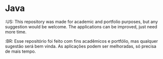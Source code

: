 # Java

:US: 
This repository was made for academic and portfolio purposes, but any suggestion would be welcome.
The applications can be improved, just need more time.

:BR:
Esse repositório foi feito com fins acadêmicos e portfólio, mas qualquer sugestão será bem vinda.
As aplicações podem ser melhoradas, só precisa de mais tempo.
